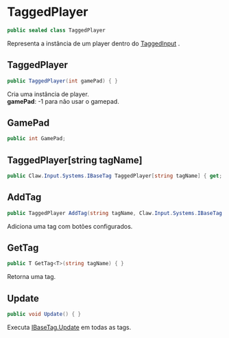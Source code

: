 # TaggedPlayer
```csharp
public sealed class TaggedPlayer
```
Representa a instância de um player dentro do [TaggedInput](/api/Claw/Input/Systems/TaggedInput.md#TaggedInput) .<br />
## TaggedPlayer
```csharp
public TaggedPlayer(int gamePad) { }
```
Cria uma instância de player.<br />
**gamePad**: -1 para não usar o gamepad.<br />
## GamePad
```csharp
public int GamePad;
```
## TaggedPlayer[string tagName]
```csharp
public Claw.Input.Systems.IBaseTag TaggedPlayer[string tagName] { get; } 
```
## AddTag
```csharp
public TaggedPlayer AddTag(string tagName, Claw.Input.Systems.IBaseTag tag) { }
```
Adiciona uma tag com botões configurados.<br />
## GetTag
```csharp
public T GetTag<T>(string tagName) { }
```
Retorna uma tag.<br />
## Update
```csharp
public void Update() { }
```
Executa [IBaseTag.Update](/api/Claw/Input/Systems/IBaseTag.md#Update) em todas as tags.<br />
